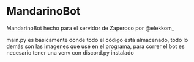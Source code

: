 # MandarinoBot
MandarinoBot hecho para el servidor de Zaperoco por @elekkom_

main.py es básicamente donde todo el código está almacenado, todo lo demás son las imagenes que usé en el programa, para correr el bot es necesario tener una venv con discord.py instalado
